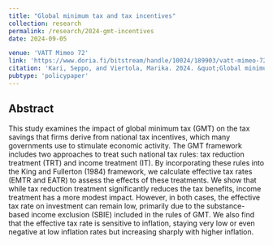 ```yaml
---
title: "Global minimum tax and tax incentives"
collection: research
permalink: /research/2024-gmt-incentives
date: 2024-09-05

venue: 'VATT Mimeo 72'
link: 'https://www.doria.fi/bitstream/handle/10024/189903/vatt-mimeo-72-global-minimum-tax-and-tax-incentives.pdf'
citation: 'Kari, Seppo, and Viertola, Marika. 2024. &quot;Global minimum tax and tax incentives.&quot; <i>VATT Mimeo 72</i>.'
pubtype: 'policypaper'
---
```


## Abstract
This study examines the impact of global minimum tax (GMT) on the tax savings that firms derive from national tax incentives, which many governments use to stimulate economic activity. The GMT framework includes two approaches to treat such national tax rules: tax reduction treatment (TRT) and income treatment (IT). By incorporating these rules into the King and Fullerton (1984) framework, we calculate effective tax rates (EMTR and EATR) to assess the effects of these treatments. We show that while tax reduction treatment significantly reduces the tax benefits, income treatment has a more modest impact. However, in both cases, the effective tax rate on investment can remain low, primarily due to the substance-based income exclusion (SBIE) included in the rules of GMT. We also find that the effective tax rate is sensitive to inflation, staying very low or even negative at low inflation rates but increasing sharply with higher inflation.
